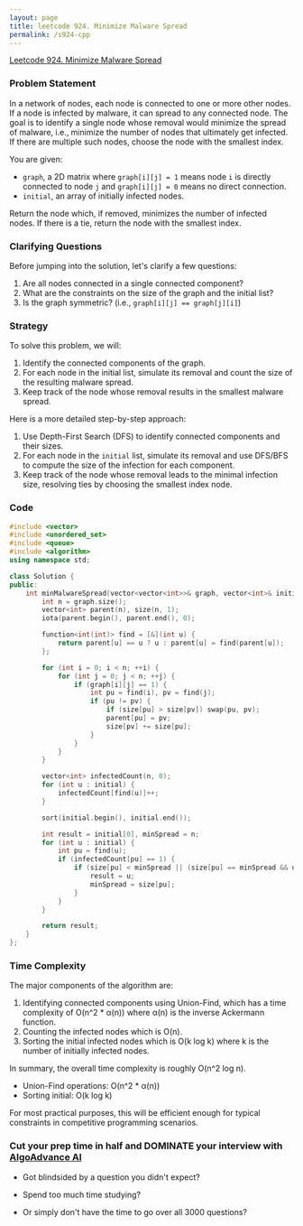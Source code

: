 ```yaml
---
layout: page
title: leetcode 924. Minimize Malware Spread
permalink: /s924-cpp
---
```

[Leetcode 924. Minimize Malware Spread](https://algoadvance.github.io/algoadvance/l924)
### Problem Statement
In a network of nodes, each node is connected to one or more other nodes. If a node is infected by malware, it can spread to any connected node. The goal is to identify a single node whose removal would minimize the spread of malware, i.e., minimize the number of nodes that ultimately get infected. If there are multiple such nodes, choose the node with the smallest index.

You are given:
- `graph`, a 2D matrix where `graph[i][j] = 1` means node `i` is directly connected to node `j` and `graph[i][j] = 0` means no direct connection.
- `initial`, an array of initially infected nodes.

Return the node which, if removed, minimizes the number of infected nodes. If there is a tie, return the node with the smallest index.

### Clarifying Questions
Before jumping into the solution, let's clarify a few questions:
1. Are all nodes connected in a single connected component?
2. What are the constraints on the size of the graph and the initial list?
3. Is the graph symmetric? (i.e., `graph[i][j] == graph[j][i]`)

### Strategy
To solve this problem, we will:
1. Identify the connected components of the graph.
2. For each node in the initial list, simulate its removal and count the size of the resulting malware spread.
3. Keep track of the node whose removal results in the smallest malware spread.

Here is a more detailed step-by-step approach:
1. Use Depth-First Search (DFS) to identify connected components and their sizes.
2. For each node in the `initial` list, simulate its removal and use DFS/BFS to compute the size of the infection for each component.
3. Keep track of the node whose removal leads to the minimal infection size, resolving ties by choosing the smallest index node.

### Code
```cpp
#include <vector>
#include <unordered_set>
#include <queue>
#include <algorithm>
using namespace std;

class Solution {
public:
    int minMalwareSpread(vector<vector<int>>& graph, vector<int>& initial) {
        int n = graph.size();
        vector<int> parent(n), size(n, 1);
        iota(parent.begin(), parent.end(), 0);

        function<int(int)> find = [&](int u) {
            return parent[u] == u ? u : parent[u] = find(parent[u]);
        };

        for (int i = 0; i < n; ++i) {
            for (int j = 0; j < n; ++j) {
                if (graph[i][j] == 1) {
                    int pu = find(i), pv = find(j);
                    if (pu != pv) {
                        if (size[pu] > size[pv]) swap(pu, pv);
                        parent[pu] = pv;
                        size[pv] += size[pu];
                    }
                }
            }
        }

        vector<int> infectedCount(n, 0);
        for (int u : initial) {
            infectedCount[find(u)]++;
        }

        sort(initial.begin(), initial.end());

        int result = initial[0], minSpread = n;
        for (int u : initial) {
            int pu = find(u);
            if (infectedCount[pu] == 1) {
                if (size[pu] < minSpread || (size[pu] == minSpread && u < result)) {
                    result = u;
                    minSpread = size[pu];
                }
            }
        }

        return result;
    }
};
```

### Time Complexity
The major components of the algorithm are:
1. Identifying connected components using Union-Find, which has a time complexity of O(n^2 * α(n)) where α(n) is the inverse Ackermann function.
2. Counting the infected nodes which is O(n).
3. Sorting the initial infected nodes which is O(k log k) where k is the number of initially infected nodes.

In summary, the overall time complexity is roughly O(n^2 log n).

- Union-Find operations: O(n^2 * α(n))
- Sorting initial: O(k log k)

For most practical purposes, this will be efficient enough for typical constraints in competitive programming scenarios.


### Cut your prep time in half and DOMINATE your interview with [AlgoAdvance AI](https://algoAdvance.com)

- Got blindsided by a question you didn't expect?

- Spend too much time studying?

- Or simply don't have the time to go over all 3000 questions?

